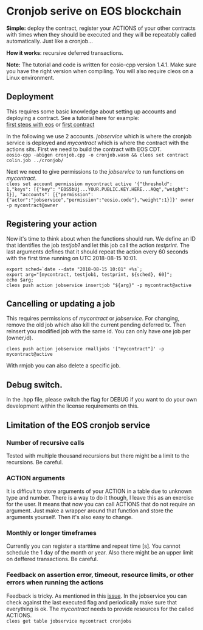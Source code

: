 # Cronjob serive on EOS blockchain
**Simple:** deploy the contract, register your ACTIONS of your other contracts with times when they should be executed and they will be repeatably called automatically. Just like a cronjob...  

**How it works**: recursive deferred transactions.

**Note:** The tutorial and code is written for eosio-cpp version 1.4.1. Make sure you have the right version when compiling. You will also require cleos on a Linux environment.

## Deployment
This requires some basic knowledge about setting up accounts and deploying a contract. See a tutorial here for example:  
[first steps with eos](https://hackernoon.com/how-to-create-and-deploy-your-own-eos-token-1f4c9cc0eca1) or [first contract](https://infinitexlabs.com/eos-development-tutorial-part-1/)

In the following we use 2 accounts. *jobservice* which is where the cronjob service is deployed and *mycontract* which is where the contract with the actions sits.
First we need to build the contract with EOS CDT.  
```eosio-cpp -abigen cronjob.cpp -o cronjob.wasm && cleos set contract colin.job ../cronjob/```

Next we need to give permissions to the *jobservice* to run functions on *mycontract*.  
```cleos set account permission mycontract active '{"threshold": 1,"keys": [{"key": "EOS5bUj...YOUR.PUBLIC.KEY.HERE...AQq","weight": 1}], "accounts": [{"permission":{"actor":"jobservice","permission":"eosio.code"},"weight":1}]}' owner -p mycontract@owner```


## Registering your action
Now it's time to think about when the functions should run. We define an ID that identifies the job *testjob1* and let this job call the action *testprint*. The last arguments defines that it should repeat the action every 60 seconds with the first time running on UTC 2018-08-15 10:01.

```
export sched=`date --date "2018-08-15 10:01" +%s`;
export arg="[mycontract, testjob1, testprint, ${sched}, 60]";
echo $arg;
cleos push action jobservice insertjob "${arg}" -p mycontract@active
```

## Cancelling or updating a job
This requires permissions of *mycontract* or *jobservice*. For changing, remove the old job which also kill the current pending deferred tx. Then reinsert you modified job with the same id. You can only have one job per (owner,id).
```
cleos push action jobservice rmalljobs '["mycontract"]' -p mycontract@active
```
With rmjob you can also delete a specific job.


## Debug switch.
In the .hpp file, please switch the flag for DEBUG if you want to do your own development within the license requirements on this.

## Limitation of the EOS cronjob service
### Number of recursive calls
Tested with multiple thousand recursions but there might be a limit to the recursions. Be careful.

### ACTION arguments
It is difficult to store arguments of your ACTION in a table due to unknown type and number. There is a way to do it though, I leave this as an exercise for the user. It means that now you can call ACTIONS that do not require an argument. Just make a wrapper around that function and store the arguments yourself. Then it's also easy to change.

### Monthly or longer timeframes
Currently you can register a starttime and repeat time [s]. You cannot schedule the 1 day of the month or year. Also there might be an upper limit on deffered transactions. Be careful.

### Feedback on assertion error, timeout, resource limits, or other errors when running the actions
Feedback is tricky. As mentioned in this [issue](https://eosio.stackexchange.com/questions/3291/how-to-find-out-if-deferred-transaction-was-executed). In the jobservice you can check against the last executed flag and periodically make sure that everything is ok. The *mycontract* needs to provide resources for the called ACTIONS.  
```cleos get table jobservice mycontract cronjobs```
